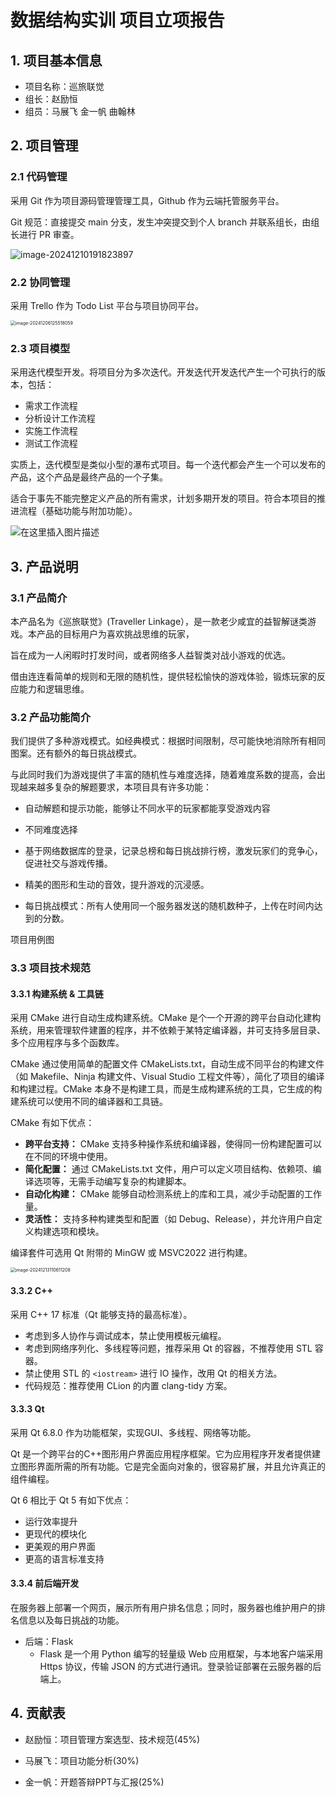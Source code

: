 # 数据结构实训 项目立项报告

## 1. 项目基本信息

- 项目名称：巡旅联觉
- 组长：赵励恒
- 组员：马展飞 金一帆 曲翰林

## 2. 项目管理

### 2.1 代码管理

采用 Git 作为项目源码管理管理工具，Github 作为云端托管服务平台。

Git 规范：直接提交 main 分支，发生冲突提交到个人 branch 并联系组长，由组长进行 PR 审查。

![image-20241210191823897](C:\Users\stanl\AppData\Roaming\Typora\typora-user-images\image-20241210191823897.png)

### 2.2 协同管理

采用 Trello 作为 Todo List 平台与项目协同平台。

<img src="C:\Users\stanl\AppData\Roaming\Typora\typora-user-images\image-20241206125518059.png" alt="image-20241206125518059" style="zoom: 50%;" />

### 2.3 项目模型

采用迭代模型开发。将项目分为多次迭代。开发迭代开发迭代产生一个可执行的版本，包括：

- 需求工作流程
- 分析设计工作流程
- 实施工作流程
- 测试工作流程

实质上，迭代模型是类似小型的瀑布式项目。每一个迭代都会产生一个可以发布的产品，这个产品是最终产品的一个子集。

适合于事先不能完整定义产品的所有需求，计划多期开发的项目。符合本项目的推进流程（基础功能与附加功能）。

![在这里插入图片描述](https://i-blog.csdnimg.cn/blog_migrate/ae1d6616e81bed773be873ba43a80b3e.png)

## 3. 产品说明

### 3.1 产品简介

本产品名为《巡旅联觉》(Traveller Linkage），是一款老少咸宜的益智解谜类游戏。本产品的目标用户为喜欢挑战思维的玩家，

旨在成为一人闲暇时打发时间，或者网络多人益智类对战小游戏的优选。

借由连连看简单的规则和无限的随机性，提供轻松愉快的游戏体验，锻炼玩家的反应能力和逻辑思维。


### 3.2 产品功能简介

我们提供了多种游戏模式。如经典模式：根据时间限制，尽可能快地消除所有相同图案。还有额外的每日挑战模式。

与此同时我们为游戏提供了丰富的随机性与难度选择，随着难度系数的提高，会出现越来越多复杂的解题要求，本项目具有许多功能：

- 自动解题和提示功能，能够让不同水平的玩家都能享受游戏内容
- 不同难度选择
- 基于网络数据库的登录，记录总榜和每日挑战排行榜，激发玩家们的竞争心，促进社交与游戏传播。

- 精美的图形和生动的音效，提升游戏的沉浸感。

- 每日挑战模式：所有人使用同一个服务器发送的随机数种子，上传在时间内达到的分数。


项目用例图

### 3.3 项目技术规范

#### 3.3.1 构建系统 & 工具链

采用 CMake 进行自动生成构建系统。CMake 是个一个开源的跨平台自动化建构系统，用来管理软件建置的程序，并不依赖于某特定编译器，并可支持多层目录、多个应用程序与多个函数库。

CMake 通过使用简单的配置文件 CMakeLists.txt，自动生成不同平台的构建文件（如 Makefile、Ninja 构建文件、Visual Studio 工程文件等），简化了项目的编译和构建过程。CMake 本身不是构建工具，而是生成构建系统的工具，它生成的构建系统可以使用不同的编译器和工具链。

CMake 有如下优点：

- **跨平台支持：** CMake 支持多种操作系统和编译器，使得同一份构建配置可以在不同的环境中使用。
- **简化配置：** 通过 CMakeLists.txt 文件，用户可以定义项目结构、依赖项、编译选项等，无需手动编写复杂的构建脚本。
- **自动化构建：** CMake 能够自动检测系统上的库和工具，减少手动配置的工作量。
- **灵活性：** 支持多种构建类型和配置（如 Debug、Release），并允许用户自定义构建选项和模块。

编译套件可选用 Qt 附带的 MinGW 或 MSVC2022 进行构建。

<img src="C:\Users\stanl\AppData\Roaming\Typora\typora-user-images\image-20241213110611208.png" alt="image-20241213110611208" style="zoom: 50%;" />

#### 3.3.2 C++

采用 C++ 17 标准（Qt 能够支持的最高标准）。

- 考虑到多人协作与调试成本，禁止使用模板元编程。
- 考虑到网络序列化、多线程等问题，推荐采用 Qt 的容器，不推荐使用 STL 容器。
- 禁止使用 STL 的 ``<iostream>`` 进行 IO 操作，改用 Qt 的相关方法。
- 代码规范：推荐使用 CLion 的内置 clang-tidy 方案。

#### 3.3.3 Qt

采用 Qt 6.8.0 作为功能框架，实现GUI、多线程、网络等功能。

Qt 是一个跨平台的C++图形用户界面应用程序框架。它为应用程序开发者提供建立图形界面所需的所有功能。它是完全面向对象的，很容易扩展，并且允许真正的组件编程。

Qt 6 相比于 Qt 5 有如下优点：

- 运行效率提升
- 更现代的模块化
- 更美观的用户界面
- 更高的语言标准支持

#### 3.3.4 前后端开发

在服务器上部署一个网页，展示所有用户排名信息；同时，服务器也维护用户的排名信息以及每日挑战的功能。

- 后端：Flask
  - Flask 是一个用 Python 编写的轻量级 Web 应用框架，与本地客户端采用 Https 协议，传输 JSON 的方式进行通讯。登录验证部署在云服务器的后端上。

## 4. 贡献表

- 赵励恒：项目管理方案选型、技术规范(45%)

- 马展飞：项目功能分析(30%)

- 金一帆：开题答辩PPT与汇报(25%)

